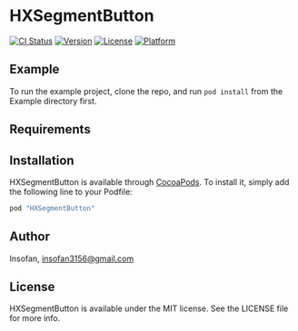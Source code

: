 # HXSegmentButton

[![CI Status](http://img.shields.io/travis/Insofan/HXSegmentButton.svg?style=flat)](https://travis-ci.org/Insofan/HXSegmentButton)
[![Version](https://img.shields.io/cocoapods/v/HXSegmentButton.svg?style=flat)](http://cocoapods.org/pods/HXSegmentButton)
[![License](https://img.shields.io/cocoapods/l/HXSegmentButton.svg?style=flat)](http://cocoapods.org/pods/HXSegmentButton)
[![Platform](https://img.shields.io/cocoapods/p/HXSegmentButton.svg?style=flat)](http://cocoapods.org/pods/HXSegmentButton)

## Example

To run the example project, clone the repo, and run `pod install` from the Example directory first.

## Requirements

## Installation

HXSegmentButton is available through [CocoaPods](http://cocoapods.org). To install
it, simply add the following line to your Podfile:

```ruby
pod "HXSegmentButton"
```

## Author

Insofan, insofan3156@gmail.com

## License

HXSegmentButton is available under the MIT license. See the LICENSE file for more info.
